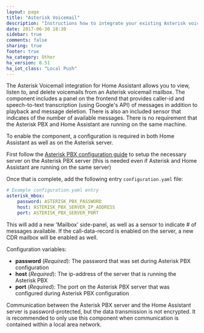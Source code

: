 ```yaml
---
layout: page
title: "Asterisk Voicemail"
description: "Instructions how to integrate your existing Asterisk voicemail within Home Assistant."
date: 2017-06-30 18:30
sidebar: true
comments: false
sharing: true
footer: true
ha_category: Other
ha_version: 0.51
ha_iot_class: "Local Push"
---
```


The Asterisk Voicemail integration for Home Assistant allows you to view, listen to, and delete voicemails from an Asterisk voicemail mailbox.  The component includes a panel on the frontend that provides caller-id and speech-to-text transcription (using Google's API) of messages in addition to playback and message deletion. There is also an included sensor that indicates of the number of available messages. There is no requirement that the Asterisk PBX and Home Assistant are running on the same machine.

To enable the component, a configuration is required in both Home Assistant as well as on the Asterisk server.

First follow the [Asterisk PBX configuration guide](/docs/asterisk_mbox) to setup the necessary server on the Asterisk PBX server (this is needed even if Asterisk and Home Assistant are running on the same server)

Once that is complete, add the following entry `configuration.yaml` file:

```yaml
# Example configuration.yaml entry
asterisk_mbox:
    password: ASTERISK_PBX_PASSWORD
    host: ASTERISK_PBX_SERVER_IP_ADDRESS
    port: ASTERISK_PBX_SERVER_PORT
```

This will add a new 'Mailbox' side-panel, as well as a sensor to indicate # of messages available.  If the call-data-record is enabled on the server, a new CDR mailbox will be enabled as well.

Configuration variables:

- **password** (*Required*): The password that was set during Asterisk PBX configuration
- **host** (*Required*): The ip-address of the server that is running the Asterisk PBX
- **port** (*Required*): The port on the Asterisk PBX server that was configured during Asterisk PBX configuration

<p class='note warning'>
Communication between the Asterisk PBX server and the Home Assistant server is password-protected, but the data transmission is not encrypted. It is recommended to only use this component when communication is contained within a local area network.
</p>


